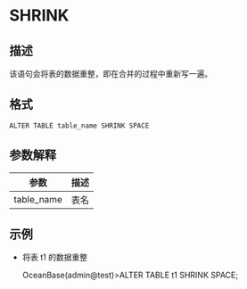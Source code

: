 SHRINK 
===========================



描述 
-----------

该语句会将表的数据重整，即在合并的过程中重新写一遍。

格式 
-----------

    ALTER TABLE table_name SHRINK SPACE



参数解释 
-------------



|     参数     | 描述 |
|------------|----|
| table_name | 表名 |



示例 
-----------

* 将表 t1 的数据重整

  




    OceanBase(admin@test)>ALTER TABLE t1 SHRINK SPACE;



